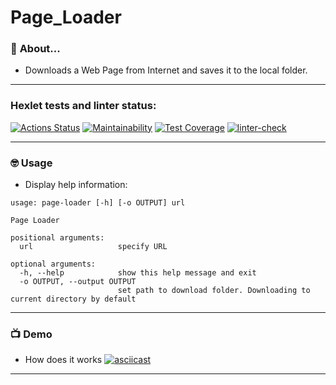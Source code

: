 # **Page_Loader**

### :metal: **About...**
- Downloads a Web Page from Internet and saves it to the local folder.

----

### Hexlet tests and linter status:
[![Actions Status](https://github.com/kat-git-hub/python-project-lvl3/workflows/hexlet-check/badge.svg)](https://github.com/kat-git-hub/python-project-lvl3/actions)      [![Maintainability](https://api.codeclimate.com/v1/badges/4a0f94909ae69177e03a/maintainability)](https://codeclimate.com/github/kat-git-hub/python-project-lvl3/maintainability)      [![Test Coverage](https://api.codeclimate.com/v1/badges/4a0f94909ae69177e03a/test_coverage)](https://codeclimate.com/github/kat-git-hub/python-project-lvl3/test_coverage)      [![linter-check](https://github.com/kat-git-hub/python-project-lvl3/actions/workflows/linter-check.yml/badge.svg)](https://github.com/kat-git-hub/python-project-lvl3/actions/workflows/linter-check.yml)

----

### 🤓 **Usage**

- Display help information:

```$ page-loader -h
usage: page-loader [-h] [-o OUTPUT] url

Page Loader

positional arguments:
  url                   specify URL

optional arguments:
  -h, --help            show this help message and exit
  -o OUTPUT, --output OUTPUT
                        set path to download folder. Downloading to current directory by default
```
----

### 📺 **Demo**
- How does it works
[![asciicast](https://asciinema.org/a/T2speLZ4ssAp1gB795HpZjWuS.svg)](https://asciinema.org/a/T2speLZ4ssAp1gB795HpZjWuS)

----
